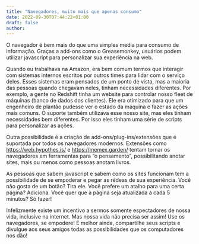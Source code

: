 ```yaml
---
title: "Navegadores, muito mais que apenas consumo"
date: 2022-09-30T07:44:22+01:00
draft: false
author:
---
```


O navegador é bem mais do que uma simples media para consumo de informação. Graças a add-ons como o Greasemonkey, usuários podem utilizar javascript para personalizar sua experiência na web.

Quando eu trabalhava na Amazon, era bem comum termos que interagir com sistemas internos escritos por outros times para lidar com o serviço deles. Esses sistemas eram pensados de um ponto de vista, mas a maioria das pessoas quando chegavam neles, tinham necessidades diferentes. Por exemplo, a gente no Redshift tinha um website para controlar nosso fleet de máquinas (banco de dados dos clientes). Ele era otimizado para que um engenheiro de plantão pudesse ver o estado da máquina e fazer as ações mais comuns. O suporte também utilizava esse nosso site, mas eles tinham necessidades bem diferentes. Por isso eles tinham uma série de scripts para personalizar as ações.

Outra possibilidade é a criação de add-ons/plug-ins/extensões que é suportada por todos os navegadores modernos. Extensões como https://web.hypothes.is/ e https://memex.garden/ tentam tornar os navegadores em ferramentas para “o pensamento”, possibilitando anotar sites, mais ou menos como pessoas anotam livros.

As pessoas que sabem javascript e sabem como os sites funcionam tem a possibilidade de se empoderar e pegar as rédeas de sua experiência. Você não gosta de um botão? Tira ele. Você prefere um atalho para uma certa página? Adiciona. Você quer que a página seja atualizada a cada 5 minutos? Só fazer!

Infelizmente existe um incentivo a sermos somente espectadores de nossa vida, inclusive na internet. Mas nossa vida não precisa ser assim! Use os navegadores, se empodere! E melhor ainda, compartilhe seus scripts e divulgue aos seus amigos todas as possibilidades que os computadores nos dão! 

